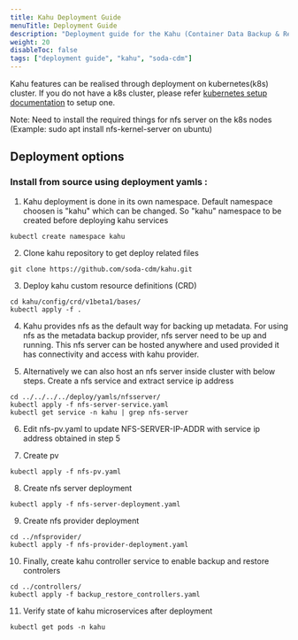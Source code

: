 ```yaml
---
title: Kahu Deployment Guide
menuTitle: Deployment Guide
description: "Deployment guide for the Kahu (Container Data Backup & Restore) project"
weight: 20
disableToc: false
tags: ["deployment guide", "kahu", "soda-cdm"] 
---
```


Kahu features can be realised through deployment on kubernetes(k8s) cluster. 
If you do not have a k8s cluster, please refer [kubernetes setup documentation](https://kubernetes.io/docs/setup) to setup one.

Note: Need to install the required things for nfs server on the k8s nodes (Example: sudo apt install nfs-kernel-server on ubuntu)


## Deployment options
### Install from source using  deployment yamls : 
1) Kahu deployment is done in its own namespace. Default namespace choosen is "kahu" which can be changed. So "kahu" namespace to be created before deploying kahu services
```shell
kubectl create namespace kahu
```

2) Clone kahu repository to get deploy related files
```shell
git clone https://github.com/soda-cdm/kahu.git
```

3) Deploy kahu custom resource definitions (CRD)
```shell
cd kahu/config/crd/v1beta1/bases/
kubectl apply -f .
```

4) Kahu provides nfs as the default way for backing up metadata. For using nfs as the metadata backup provider, nfs server need to be up and running.
This nfs server can be hosted anywhere and used provided it has connectivity and access with kahu provider.

5) Alternatively we can also host an nfs server inside cluster with below steps. Create a nfs service and extract service ip address
```shell
cd ../../../../deploy/yamls/nfsserver/
kubectl apply -f nfs-server-service.yaml
kubectl get service -n kahu | grep nfs-server
```
6) Edit nfs-pv.yaml to update NFS-SERVER-IP-ADDR with service ip address obtained in step 5

7) Create pv
```shell
kubectl apply -f nfs-pv.yaml
```  

8) Create nfs server deployment
```shell
kubectl apply -f nfs-server-deployment.yaml
```  
9) Create nfs provider deployment
```shell
cd ../nfsprovider/
kubectl apply -f nfs-provider-deployment.yaml 
```    
10) Finally, create kahu controller service to enable backup and restore controlers
```shell
cd ../controllers/
kubectl apply -f backup_restore_controllers.yaml
```    
11) Verify state of kahu microservices after deployment
```shell
kubectl get pods -n kahu
```  
